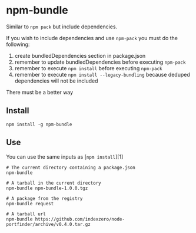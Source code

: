 # npm-bundle

Similar to `npm pack` but include dependencies.

If you wish to include dependencies and use `npm-pack` you must do the 
following:

1. create bundledDependencies section in package.json
2. remember to update bundledDependencies before executing `npm-pack`
3. remember to execute `npm install` before executing `npm-pack`
4. remember to execute `npm install --legacy-bundling` because deduped 
dependencies will not be included

There must be a better way


## Install

    npm install -g npm-bundle

## Use
You can use the same inputs as [`npm install`][1]


    # The current directory containing a package.json
    npm-bundle

    # A tarball in the current directory
    npm-bundle npm-bundle-1.0.0.tgz
    
    # A package from the registry
    npm-bundle request

    # A tarball url
    npm-bundle https://github.com/indexzero/node-portfinder/archive/v0.4.0.tar.gz    
    
    

